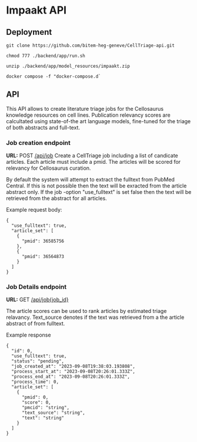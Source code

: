 # Impaakt API

## Deployment
```
git clone https://github.com/bitem-heg-geneve/CellTriage-api.git

chmod 777 ./backend/app/run.sh

unzip ./backend/app/model_resources/impaakt.zip

docker compose -f "docker-compose.d`
```
## API 
This API allows to create literature triage jobs for the Cellosaurus knowledge resources on cell lines. Publication relevancy scores are calcultated using state-of-the art language models, fine-tuned for the triage of both abstracts and full-text.

### Job creation endpoint
**URL:** POST [/api/job](/api/job)
Create a CellTriage job including a list of candicate articles. Each article must include a pmid. The articles will be scored for relevancy for Cellosaurus curation.

By default the system will attempt to extract the fulltext from PubMed Central. If this is not possible then the text will be exracted from the article abstract only. If the job -option "use_fulltext" is set false then the text will be retrieved from the abstract for all articles.

Example request body:
```
{
  "use_fulltext": true,
  "article_set": [
    {
      "pmid": 36585756
    },
    {
      "pmid": 36564873
    }
  ]
}
```


### Job Details endpoint
**URL:** GET [/api/job{job_id}]()

The article scores can be used to rank articles by estimated triage relavancy.
Text_source denotes if the text was retrieved from a the article abstract of from fulltext.

Example response
```
{
  "id": 0,
  "use_fulltext": true,
  "status": "pending",
  "job_created_at": "2023-09-08T19:38:03.193808",
  "process_start_at": "2023-09-08T20:26:01.333Z",
  "process_end_at": "2023-09-08T20:26:01.333Z",
  "process_time": 0,
  "article_set": [
    {
      "pmid": 0,
      "score": 0,
      "pmcid": "string",
      "text_source": "string",
      "text": "string"
    }
  ]
}
```
